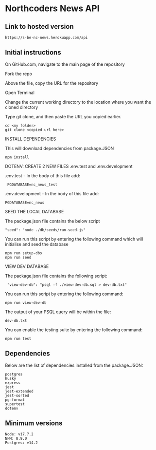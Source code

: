 # Northcoders News API

## Link to hosted version

```
https://s-be-nc-news.herokuapp.com/api
```

## Initial instructions

On GitHub.com, navigate to the main page of the repository

Fork the repo

Above the file, copy the URL for the repository

Open Terminal

Change the current working directory to the location where you want the cloned directory

Type git clone, and then paste the URL you copied earlier.

```
cd <my folder>
git clone <copied url here>
```

INSTALL DEPENDENCIES

This will download dependencies from package.JSON

```
npm install
```

DOTENV: CREATE 2 NEW FILES
.env.test and .env.development

.env.test - In the body of this file add:

```
 PGDATABASE=nc_news_test

```

.env.development - In the body of this file add:

```
PGDATABASE=nc_news
```

SEED THE LOCAL DATABASE

The package.json file contains the below script

```
"seed": "node ./db/seeds/run-seed.js"
```

You can run this script by entering the following command which will initialise and seed the database

```
npm run setup-dbs
npm run seed
```

VIEW DEV DATABASE

The package.json file contains the following script:

```
 "view-dev-db": "psql -f ./view-dev-db.sql > dev-db.txt"
```

You can run this script by entering the following command:

```
npm run view-dev-db
```

The output of your PSQL query will be within the file:

```
dev-db.txt
```

You can enable the testing suite by entering the following command:

```
npm run test
```

## Dependencies

Below are the list of dependencies installed from the package.JSON:

```
postgres
husky
express
jest
jest-extended
jest-sorted
pg-format
supertest
dotenv
```

## Minimum versions

```
Node: v17.7.2
NPM: 8.9.0
Postgres: v14.2
```
